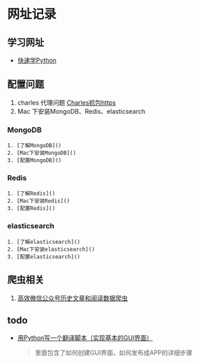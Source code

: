 # 网址记录
## 学习网址
- [快速学Python](https://github.com/xianhu/LearnPython)

## 配置问题

1. charles 代理问题 [Charles抓包https](https://www.jianshu.com/p/ec0a38d9a8cf)
2. Mac 下安装MongoDB、Redis、elasticsearch
### MongoDB
    1. [了解MongoDB]()
    2. [Mac下安装MongoDB]()
    3. [配置MongoDB]()
### Redis 
    1. [了解Redis]()
    2. [Mac下安装Redis]()
    3. [配置Redis]()
### elasticsearch
    1. [了解elasticsearch]()
    2. [Mac下安装elasticsearch]()
    3. [配置elasticsearch]()

## 爬虫相关
1. [高效微信公众号历史文章和阅读数据爬虫](https://github.com/wonderfulsuccess/weixin_crawler)


## todo
- [用Python写一个翻译脚本（实现基本的GUI界面）](https://blog.csdn.net/MrLevo520/article/details/51674188)
    > 里面包含了如何创建GUI界面，如何发布成APP的详细步骤